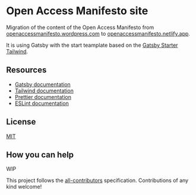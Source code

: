 # Open Access Manifesto site

Migration of the content of the Open Access Manifesto from [openaccessmanifesto.wordpress.com](https://openaccessmanifesto.wordpress.com/) to [openaccessmanifesto.netlify.app](https://openaccessmanifesto.netlify.app). 

It is using Gatsby with the start teamplate based on the [Gatsby Starter Tailwind](https://github.com/oddstronaut/gatsby-starter-tailwind). 


## Resources

- [Gatsby documentation](https://www.gatsbyjs.org/docs/)
- [Tailwind documentation](https://tailwindcss.com/docs/what-is-tailwind/)
- [Prettier documentation](https://prettier.io/docs/en/index.html)
- [ESLint documentation](https://eslint.org/docs/user-guide/configuring)

## License

[MIT](https://github.com/taylorbryant/gatsby-starter-tailwind/blob/master/LICENSE.md)

## How you can help
WIP

This project follows the [all-contributors](https://github.com/all-contributors/all-contributors) specification. Contributions of any kind welcome!
